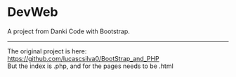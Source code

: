 # DevWeb
A project from Danki Code with Bootstrap.

------------------------------

The original project is here: https://github.com/lucascsilva0/BootStrap_and_PHP </br>
But the index is .php, and for the pages needs to be .html
